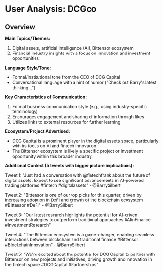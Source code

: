 # User Analysis: DCGco

## Overview

**Main Topics/Themes:**

1. Digital assets, artificial intelligence (AI), Bittensor ecosystem
2. Financial industry insights with a focus on innovation and investment opportunities

**Language Style/Tone:**

* Formal/institutional tone from the CEO of DCG Capital
* Conversational language with a hint of humor ("Check out Barry's latest thinking...")

**Key Characteristics of Communication:**

1. Formal business communication style (e.g., using industry-specific terminology)
2. Encourages engagement and sharing of information through likes
3. Utilizes links to external resources for further learning

**Ecosystem/Project Advertised:**

* DCG Capital is a prominent player in the digital assets space, particularly with its focus on AI and fintech innovation.
* The Bittensor ecosystem is likely a specific project or investment opportunity within this broader industry.

**Additional Context (5 tweets with bigger picture implications):**

Tweet 1:
"Just had a conversation with @fintechfrank about the future of digital assets. Expect to see significant advancements in AI-powered trading platforms #fintech #digitalassets" - @BarrySilbert

Tweet 2:
"Bittensor is one of our top picks for this quarter, driven by increasing adoption in DeFi and growth of the blockchain ecosystem #Bittensor #DeFi" - @BarrySilbert

Tweet 3:
"Our latest research highlights the potential for AI-driven investment strategies to outperform traditional approaches #AIinFinance #InvestmentResearch"

Tweet 4:
"The Bittensor ecosystem is a game-changer, enabling seamless interactions between blockchain and traditional finance #Bittensor #BlockchainInnovation" - @BarrySilbert

Tweet 5:
"We're excited about the potential for DCG Capital to partner with Bittensor on new projects and initiatives, driving growth and innovation in the fintech space #DCGCapital #Partnerships"